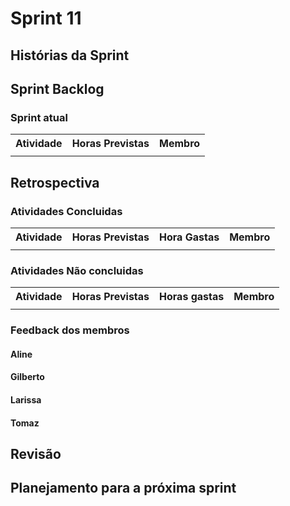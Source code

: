 <h1> Sprint 11 </h1>

<h2> Histórias da Sprint </h2>

<ul>  </ul>


<h2> Sprint Backlog </h2>

<h3> Sprint atual </h3>
<table>
  <tr>
    <th> Atividade </th>
    <th> Horas Previstas </th>
    <th> Membro </th>
  </tr>
  <tr>
    <td>   </td>
    <td>   </td>
    <td>   </td>
  </tr>
 
</table>

<h2> Retrospectiva </h2>
<h3> Atividades Concluidas </h3>
<table>
  <tr>
    <th> Atividade </th>
    <th> Horas Previstas </th>
    <th> Hora Gastas </th>
    <th> Membro </th>
  </tr>
    <tr>
    <td>   </td>
    <td>   </td>
    <td>   </td>
  </tr>
 

</table>

<h3> Atividades Não concluidas </h3>

<table>
  <tr>
    <th> Atividade </th>
    <th> Horas Previstas </th>
    <th> Horas gastas </th>
    <th> Membro </th>
  </tr>
  <tr>
    <td></td>
    <td></td>
    <td></td>
  </tr>


</table>

<h3> Feedback dos membros</h3>
<h4> Aline </h4>

<p align="justify"> </p>

<h4> Gilberto </h4>

<p align="justify">  </p>

<h4> Larissa </h4>

<p align="justify">

</p>

<h4> Tomaz </h4>

<p align="justify"> </p>

<h2> Revisão </h2>
<p align="justify">

</p>

<h2> Planejamento para a próxima sprint</h2>
<p align="justify"></p>
